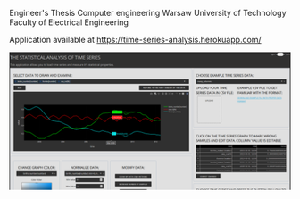 Engineer's Thesis Computer engineering Warsaw University of Technology Faculty of Electrical Engineering

Application available at https://time-series-analysis.herokuapp.com/

![alt text](page.png)